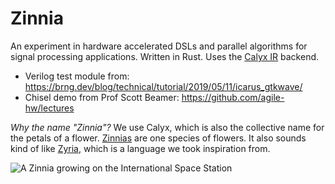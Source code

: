 # Zinnia
An experiment in hardware accelerated DSLs and parallel algorithms for signal processing applications. Written in Rust. Uses the [Calyx IR](https://calyxir.org) backend.

- Verilog test module from: https://brng.dev/blog/technical/tutorial/2019/05/11/icarus_gtkwave/
- Chisel demo from Prof Scott Beamer: https://github.com/agile-hw/lectures

*Why the name "Zinnia"?* We use Calyx, which is also the collective name for the petals of a flower. [Zinnias](https://en.wikipedia.org/wiki/Zinnia) are one species of flowers. It also sounds kind of like [Zyria](https://www.microsoft.com/en-us/research/wp-content/uploads/2016/02/ASPLOS-camera.pdf), which is a language we took inspiration from.

![A Zinnia growing on the International Space Station](https://upload.wikimedia.org/wikipedia/commons/3/32/ISS-46_Zinnia_flower_in_the_Cupola_%282%29.jpg)